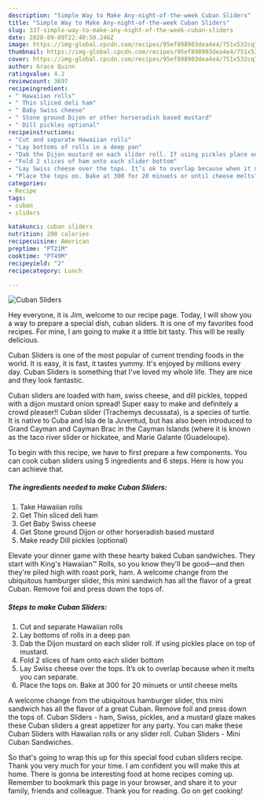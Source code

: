```yaml
---
description: "Simple Way to Make Any-night-of-the-week Cuban Sliders"
title: "Simple Way to Make Any-night-of-the-week Cuban Sliders"
slug: 337-simple-way-to-make-any-night-of-the-week-cuban-sliders
date: 2020-09-09T22:40:50.246Z
image: https://img-global.cpcdn.com/recipes/95ef898903dea4e4/751x532cq70/cuban-sliders-recipe-main-photo.jpg
thumbnail: https://img-global.cpcdn.com/recipes/95ef898903dea4e4/751x532cq70/cuban-sliders-recipe-main-photo.jpg
cover: https://img-global.cpcdn.com/recipes/95ef898903dea4e4/751x532cq70/cuban-sliders-recipe-main-photo.jpg
author: Grace Quinn
ratingvalue: 4.2
reviewcount: 3697
recipeingredient:
- " Hawaiian rolls"
- " Thin sliced deli ham"
- " Baby Swiss cheese"
- " Stone ground Dijon or other horseradish based mustard"
- " Dill pickles optional"
recipeinstructions:
- "Cut and separate Hawaiian rolls"
- "Lay bottoms of rolls in a deep pan"
- "Dab the Dijon mustard on each slider roll. If using pickles place on top of mustard."
- "Fold 2 slices of ham onto each slider bottom"
- "Lay Swiss cheese over the tops. It’s ok to overlap because when it melts you can separate."
- "Place the tops on. Bake at 300 for 20 minuets or until cheese melts"
categories:
- Recipe
tags:
- cuban
- sliders

katakunci: cuban sliders 
nutrition: 208 calories
recipecuisine: American
preptime: "PT21M"
cooktime: "PT49M"
recipeyield: "2"
recipecategory: Lunch

---
```



![Cuban Sliders](https://img-global.cpcdn.com/recipes/95ef898903dea4e4/751x532cq70/cuban-sliders-recipe-main-photo.jpg)

Hey everyone, it is Jim, welcome to our recipe page. Today, I will show you a way to prepare a special dish, cuban sliders. It is one of my favorites food recipes. For mine, I am going to make it a little bit tasty. This will be really delicious.

Cuban Sliders is one of the most popular of current trending foods in the world. It is easy, it is fast, it tastes yummy. It's enjoyed by millions every day. Cuban Sliders is something that I've loved my whole life. They are nice and they look fantastic.

Cuban sliders are loaded with ham, swiss cheese, and dill pickles, topped with a dijon mustard onion spread! Super easy to make and definitely a crowd pleaser!! Cuban slider (Trachemys decussata), is a species of turtle. It is native to Cuba and Isla de la Juventud, but has also been introduced to Grand Cayman and Cayman Brac in the Cayman Islands (where it is known as the taco river slider or hickatee, and Marie Galante (Guadeloupe).


To begin with this recipe, we have to first prepare a few components. You can cook cuban sliders using 5 ingredients and 6 steps. Here is how you can achieve that.

<!--inarticleads1-->

##### The ingredients needed to make Cuban Sliders:

1. Take  Hawaiian rolls
1. Get  Thin sliced deli ham
1. Get  Baby Swiss cheese
1. Get  Stone ground Dijon or other horseradish based mustard
1. Make ready  Dill pickles (optional)


Elevate your dinner game with these hearty baked Cuban sandwiches. They start with King&#39;s Hawaiian™ Rolls, so you know they&#39;ll be good—and then they&#39;re piled high with roast pork, ham. A welcome change from the ubiquitous hamburger slider, this mini sandwich has all the flavor of a great Cuban. Remove foil and press down the tops of. 

<!--inarticleads2-->

##### Steps to make Cuban Sliders:

1. Cut and separate Hawaiian rolls
1. Lay bottoms of rolls in a deep pan
1. Dab the Dijon mustard on each slider roll. If using pickles place on top of mustard.
1. Fold 2 slices of ham onto each slider bottom
1. Lay Swiss cheese over the tops. It’s ok to overlap because when it melts you can separate.
1. Place the tops on. Bake at 300 for 20 minuets or until cheese melts


A welcome change from the ubiquitous hamburger slider, this mini sandwich has all the flavor of a great Cuban. Remove foil and press down the tops of. Cuban Sliders - ham, Swiss, pickles, and a mustard glaze makes these Cuban sliders a great appetizer for any party. You can make these Cuban Sliders with Hawaiian rolls or any slider roll. Cuban Sliders - Mini Cuban Sandwiches. 

So that's going to wrap this up for this special food cuban sliders recipe. Thank you very much for your time. I am confident you will make this at home. There is gonna be interesting food at home recipes coming up. Remember to bookmark this page in your browser, and share it to your family, friends and colleague. Thank you for reading. Go on get cooking!
